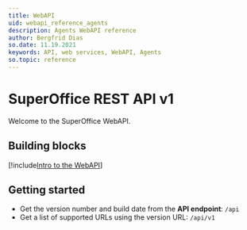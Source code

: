 ```yaml
---
title: WebAPI
uid: webapi_reference_agents
description: Agents WebAPI reference
author: Bergfrid Dias
so.date: 11.19.2021
keywords: API, web services, WebAPI, Agents
so.topic: reference
---
```


# SuperOffice REST API v1

Welcome to the SuperOffice WebAPI.

## Building blocks

[!include[Intro to the WebAPI](../../../includes/webapi-intro.md)]

## Getting started

* Get the version number and build date from the **API endpoint**: `/api`
* Get a list of supported URLs using the version URL: `/api/v1`
